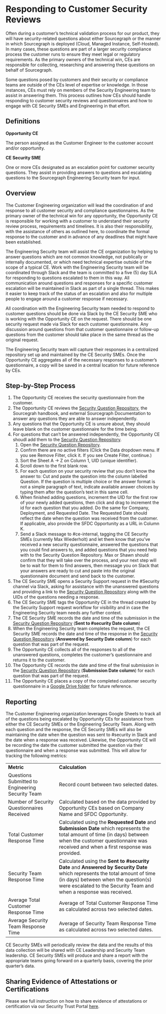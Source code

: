 # Responding to Customer Security Reviews

Often during a customer’s technical validation process for our product, they will have security-related questions about either Sourcegraph or the manner in which Sourcegraph is deployed (Cloud, Managed Instance, Self-Hosted). In many cases, these questions are part of a larger security compliance process the customer runs to ensure they meet legal or regulatory requirements. As the primary owners of the technical win, CEs are responsible for collecting, researching and answering these questions on behalf of Sourcegraph.

Some questions posed by customers and their security or compliance teams are outside of the CEs level of expertise or knowledge. In those instances, CEs must rely on members of the Security Engineering team to assist in answering them. This process outlines how CEs should handle responding to customer security reviews and questionnaires and how to engage with CE Security SMEs and Engineering in that effort.

## Definitions

**Opportunity CE**

The person assigned as the Customer Engineer to the customer account and/or opportunity.

**CE Security SME**

One or more CEs designated as an escalation point for customer security questions. They assist in providing answers to questions and escalating questions to the Sourcegraph Engineering Security team for input.

## Overview

The Customer Engineering organization will lead the coordination of and response to all customer security and compliance questionnaires. As the primary owner of the technical win for any opportunity, the Opportunity CE is responsible for working with a customer to understand their security review process, requirements and timelines. It is also their responsibility, with the assistance of others as outlined here, to coordinate the formal response to the customer and in advance of any deadlines that might have been established.

The Engineering Security team will assist the CE organization by helping to answer questions which are not common knowledge, not publically or internally documented, or which need technical expertise outside of the scope of a typical CE. Work with the Engineering Security team will be coordinated through Slack and the team is committed to a five (5) day SLA for responding to questions escalated to them in this way. All communication around questions and responses for a specific customer escalation will be maintained in Slack as part of a single thread. This makes it easier to keep track of the status of an escalation and also for multiple people to engage around a customer response if necessary.

All coordination with the Engineering Security team needed to respond to customer questions should be done via Slack by the CE Security SME who is working with the Opportunity CE on the request. There should be one security request made via Slack for each customer questionnaire. Any discussion around questions from that customer questionnaire or follow-up questions from the customer should take place in the same thread as the original request.

The Engineering Security team will capture their responses in a centralized repository set up and maintained by the CE Security SMEs. Once the Opportunity CE aggregates all of the necessary responses to a customer’s questionnaire, a copy will be saved in a central location for future reference by CEs.

## Step-by-Step Process

1. The Opportunity CE receives the security questionnaire from the customer.
2. The Opportunity CE reviews the [Security Question Repository](https://docs.google.com/spreadsheets/d/1B7ddN-tB__FoS-zOyU3W1OtYcWrFMSNBNW7Ljcp4yJ4/edit?usp=sharing), the Sourcegrah handbook, and external Sourcegraph Documentation to answer any questions they are able to answer independently.
3. Any questions that the Opportunity CE is unsure about, they should leave blank on the customer questionnaire for the time being.
4. For questions that can’t be answered independently, the Opportunity CE shoudl add them to the [Security Question Repository](https://docs.google.com/spreadsheets/d/1B7ddN-tB__FoS-zOyU3W1OtYcWrFMSNBNW7Ljcp4yJ4/edit?usp=sharing).
   1. Open the [Security Question Repository](https://docs.google.com/spreadsheets/d/1B7ddN-tB__FoS-zOyU3W1OtYcWrFMSNBNW7Ljcp4yJ4/edit?usp=sharing).
   2. Confirm there are no active filters (Click the Data dropdown menu. If you see Remove Filter, click it. If you see Create Filter, continue.)
   3. Sort the Sheet A -> Z on Column 1, UID (unique identifier).
   4. Scroll down to the first blank row.
   5. For each question on your security review that you don’t know the answer to: Cut and paste the question into the column labelled Question. If the question is multiple choice or the answer format is not a simple paragraph of text, indicate available answer choices by typing them after the question’s text in this same cell.
   6. When finished adding questions, increment the UID for the first row of your newly added questions, then click and drag to increment the id for each question that you added. Do the same for Company, Deployment, and Requested Date. The Requested Date should reflect the date when the question was received from the customer. If applicable, also provide the SFDC Opportunity as a URL in Column K.
   7. Send a Slack message to #ce-internal, tagging the CE Security SMEs (currently Max Wiederholt) and let them know that you’ve received a new security questionnaire, answered the questions that you could find answers to, and added questions that you need help with to the Security Question Repository. Max or Shawn should confirm that they will take over the process, and your next step will be to wait for them to find answers, then message you on Slack that your answers are ready to cut and paste into the original questionnaire document and send back to the customer.
5. The CE Security SME opens a Security Support request in the #Security channel via Slack, asking for assistance with the unanswered questions and providing a link to the [Security Question Repository](https://docs.google.com/spreadsheets/d/1B7ddN-tB__FoS-zOyU3W1OtYcWrFMSNBNW7Ljcp4yJ4/edit?usp=sharing) along with the UIDs of the questions needing a response.
6. The CE Security SME tags the Opportunity CE in the thread created by the Security Support request workflow for visibility and in case the Engineering Security team needs any further context.
7. The CE Security SME records the date and time of the submission in the [Security Question Repository](https://docs.google.com/spreadsheets/d/1B7ddN-tB__FoS-zOyU3W1OtYcWrFMSNBNW7Ljcp4yJ4/edit?usp=sharing) (**Sent to #security Date column**)
8. When the Engineering Security team completes the request, the CE Security SME records the date and time of the response in the [Security Question Repository](https://docs.google.com/spreadsheets/d/1B7ddN-tB__FoS-zOyU3W1OtYcWrFMSNBNW7Ljcp4yJ4/edit?usp=sharing) (**Answered by Security Date column**) for each question that was part of the request.
9. The Opportunity CE collects all of the responses to all of the unanswered questions, completes the customer’s questionnaire and returns it to the customer.
10. The Opportunity CE records the date and time of the final submission in the [Security Question Repository](https://docs.google.com/spreadsheets/d/1B7ddN-tB__FoS-zOyU3W1OtYcWrFMSNBNW7Ljcp4yJ4/edit?usp=sharing) (**Submission Date column**) for each question that was part of the request.
11. The Opportunity CE places a copy of the completed customer security questionnaire in a [Google Drive folder](https://drive.google.com/drive/folders/1qM2PO8o5SmC3vYORTFNl1m2_oaIW-2S1) for future reference.

## Reporting

The Customer Engineering organization leverages Google Sheets to track all of the questions being escalated by Opportunity CEs for assistance from either the CE Security SMEs or the Engineering Security Team. Along with each question and the response, the CE Security SMEs will also be maintaining the date when the question was sent to #security in Slack and the date when a response was received. Likewise, the Opportunity CE will be recording the date the customer submitted the question via their questionnaire and when a response was submitted. This will allow for tracking the following metrics:

<table>
  <tr>
   <td><strong>Metric</strong>
   </td>
   <td><strong>Calculation</strong>
   </td>
  </tr>
  <tr>
   <td>Questions Submitted to Engineering Security Team
   </td>
   <td>Record count between two selected dates.
   </td>
  </tr>
  <tr>
   <td>Number of Security Questionnaires Received
   </td>
   <td>Calculated based on the data provided by Opportunity CEs based on Company Name and SFDC Opportunity.
   </td>
  </tr>
  <tr>
   <td>Total Customer Response Time
   </td>
   <td>Calculated using the <strong>Requested Date</strong> and <strong>Submission Date</strong> which represents the total amount of time (in days) between when the customer questionnaire was received and when a first response was provided.
   </td>
  </tr>
  <tr>
   <td>Security Team Response Time
   </td>
   <td>Calculated using the <strong>Sent to #security Date</strong> and <strong>Answered by Security Date</strong> which represents the total amount of time (in days) between when the question(s) were escalated to the Security Team and when a response was received.
   </td>
  </tr>
  <tr>
   <td>Average Total Customer Response Time
   </td>
   <td>Average of Total Customer Response Time as calculated across two selected dates.
   </td>
  </tr>
  <tr>
   <td>Average Security Team Response Time
   </td>
   <td>Average of Security Team Response Time as calculated across two selected dates.
   </td>
  </tr>
</table>

CE Security SMEs will periodically review the data and the results of this data collection will be shared with CE Leadership and Security Team leadership. CE Security SMEs will produce and share a report with the appropriate teams going forward on a quarterly basis, covering the prior quarter’s data.

## Sharing Evidence of Attestations or Certifications

Please see full instruction on how to share evidence of attestations or certification via our Security Trust Portal [here](../../../security/security-trust-center.md).
